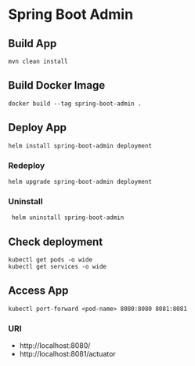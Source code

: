 # Spring Boot Admin

## Build App

    mvn clean install

## Build Docker Image

    docker build --tag spring-boot-admin .

## Deploy App

    helm install spring-boot-admin deployment

### Redeploy

    helm upgrade spring-boot-admin deployment

### Uninstall

     helm uninstall spring-boot-admin

## Check deployment

    kubectl get pods -o wide
    kubectl get services -o wide

## Access App

    kubectl port-forward <pod-name> 8080:8080 8081:8081

### URI

- http://localhost:8080/
- http://localhost:8081/actuator
